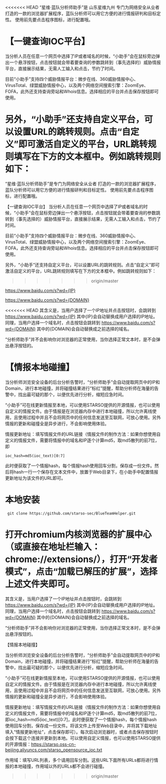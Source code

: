 <<<<<<< HEAD
“星维·蓝队分析师助手”是 山东星维九州 专门为网络安全从业者 打造的一款的浏览器扩展程序，蓝队分析师可以用它方便的进行情报研判和目标定性。 使用前先要点击程序图标，进行配置哦。

# 【一键查询IOC平台】

  当分析人员在任意一个网页中选择了IP或者域名的时候，“小助手”会在鼠标旁边弹出一个悬浮按钮，点击按钮就会带着要查询的参数跳转到（事先选择的）威胁情报平台，直接展示结果，无需人工输入和点击，节约了时间。

目前“小助手”支持四个威胁情报平台：微步在线、360威胁情报中心、VirusTotal、绿盟威胁情报中心，以及两个网络空间搜索引擎：ZoomEye、FOFA，此外还支持查询旁站和Whois信息。选择相应的平台并点击保存按钮即可使用。

  另外，“小助手”还支持自定义平台，可以设置URL的跳转规则。点击“自定义”即可激活自定义的平台，URL跳转规则填写在下方的文本框中。例如跳转规则如下：
=======
“星维·蓝队分析师助手”是专门为网络安全从业者 打造的一款的浏览器扩展程序，蓝队分析师可以用它方便的进行情报研判和目标定性。
使用前先要点击程序图标，进行配置哦。

【一键查询IOC平台】
当分析人员在任意一个网页中选择了IP或者域名的时候，“小助手”会在鼠标旁边弹出一个悬浮按钮，点击按钮就会带着要查询的参数跳转到（事先选择的）威胁情报平台，直接展示结果，无需人工输入和点击，节约了时间。

目前“小助手”支持四个威胁情报平台：微步在线、360威胁情报中心、VirusTotal、绿盟威胁情报中心，以及两个网络空间搜索引擎：ZoomEye、FOFA，此外还支持查询旁站和Whois信息。选择相应的平台并点击保存按钮即可使用。

另外，“小助手”还支持自定义平台，可以设置URL的跳转规则。点击“自定义”即可激活自定义的平台，URL跳转规则填写在下方的文本框中。例如跳转规则如下：
>>>>>>> origin/master

https://www.baidu.com/s?wd={IP}

https://www.baidu.com/s?wd={DOMAIN}

<<<<<<< HEAD
  其含义是，当用户选择了一个IP地址并点击按钮时，会跳转到 https://www.baidu.com/s?wd={IP} 其中{IP}会自动替换成用户选择的IP地址。同理，当用户选择一个域名时，点击按钮会跳转到 https://www.baidu.com/s?wd={DOMAIN} 其中的{DOMAIN}会自动替换成之前选择的域名。

“分析师助手”并不会影响你对浏览器的正常使用，当你选择正常文本时，是不会弹出悬浮按钮的。

# 【情报本地碰撞】

  当分析师浏览安全设备的后台分析告警时，“分析师助手”会自动提取网页中的IP和Domain，进行本地碰撞，并将碰撞结果进行“标红”提醒，帮助分析师在海量的告警中，找出最可疑的那个，以便优先进行分析，缩短应急时间。

  “小助手”可在线更新情报至本地，可以使用STARSO提供的开源情报，也可以使用自定义的情报文件。由于情报是在浏览器内存中进行本地碰撞，所以允许离线使用，且使用过程中并且不会将网页中的任何信息发送至互联网，可放心使用。另外情报的更新和碰撞全是异步进行，不会影响使用体验。

  情报更新地址：填写情报文件的URL链接（情报文件的制作方法：如果你想使用自定义的情报文件，需要将情报中的域名和IP逐个计算md5，取md5散列的前7位，即

```
ioc_hash=md5(ioc_text)[0:7]
```

  此时便获取了一个情报hash，每个情报hash使用回车分割，保存成一份文件。然后将hash一行一个保存在文本文件中，放置于Web目录下，在小助手中配置情报更新地址为该文件的URL即可。

# 本地安装

```
 git clone https://github.com/starso-sec/BlueTeamHelper.git
```

 打开chromium内核浏览器的扩展中心（或直接在地址栏输入：chrome://extensions/），打开“开发者模式”，点击“加载已解压的扩展”，选择上述文件夹即可。
=======
其含义是，当用户选择了一个IP地址并点击按钮时，会跳转到
https://www.baidu.com/s?wd={IP}
其中{IP}会自动替换成用户选择的IP地址。同理，当用户选择一个域名时，点击按钮会跳转到
https://www.baidu.com/s?wd={DOMAIN}
其中的{DOMAIN}会自动替换成之前选择的域名。

“分析师助手”并不会影响你对浏览器的正常使用，当你选择正常文本时，是不会弹出悬浮按钮的。

【情报本地碰撞】

当分析师浏览安全设备的后台分析告警时，“分析师助手”会自动提取网页中的IP和Domain，进行本地碰撞，并将碰撞结果进行“标红”提醒，帮助分析师在海量的告警中，找出最可疑的那个，以便优先进行分析，缩短应急时间。

“小助手”可在线更新情报至本地，可以使用STARSO提供的开源情报，也可以使用自定义的情报文件。由于情报是在浏览器内存中进行本地碰撞，所以允许离线使用，且使用过程中并且不会将网页中的任何信息发送至互联网，可放心使用。另外情报的更新和碰撞全是异步进行，不会影响使用体验。

情报更新地址：填写情报文件的URL链接（情报文件的制作方法：如果你想使用自定义的情报文件，需要将情报中的域名和IP逐个计算md5，取md5散列的前7位，即ioc_hash=md5(ioc_text)[0:7]，此时便获取了一个情报hash，每个情报hash使用回车分割，保存成一份文件。将该文件上传至Web目录中，并将其下载地址填入“情报更新地址”，点击保存即可）。每次启动浏览器时，或者点击保存按钮时会按下载这个连接并更新到本地。可以使用自定义情报，也可以使用STARSO提供的开源情报：https://starso.oss-cn-beijing.aliyuncs.com/starso_opensource_ioc.txt

作用域：填写URL列表，多个请用回车分割。这些URL下面所有URLs都将进行情报的本地碰撞，作用域以外的URLs都不会进行碰撞。
>>>>>>> origin/master
